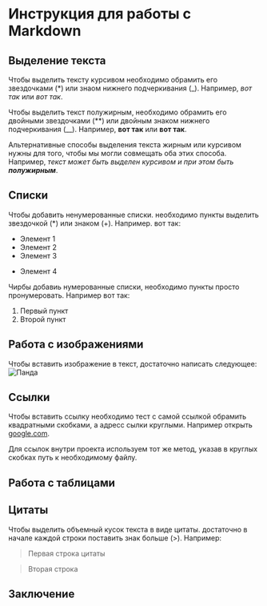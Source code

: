# Инструкция для работы с Markdown
## Выделение текста
Чтобы выделить тексту курсивом необходимо обрамить его звездочками (*) или знаом нижнего подчеркивания (_). Например, *вот так* или _вот так_.

Чтобы выделить текст полужирным, необходимо обрамить его двойными звездочками (**) или двойным знаком нижнего подчеркивания (__). Например, **вот так** или __вот так__.

Альтернативные способы выделения текста жирным или курсивом нужны для того, чтобы мы могли совмещать оба этих способа. Например, _текст может быть выделен курсивом и при этом быть **полужирным**_.
## Списки
Чтобы добавить ненумерованные списки. необходимо пункты выделить звездочкой (*) или знаком (+). Например. вот так:
* Элемент 1
* Элемент 2
* Элемент 3
+ Элемент 4

Чирбы добавиь нумерованные списки, необходимо пункты просто пронумеровать. Например вот так:
1. Первый пункт
2. Второй пункт

## Работа с изображениями
Чтобы вставить изображение в текст, достаточно написать следующее:
![Панда](panda.jpg)
## Ссылки
Чтобы вставить ссылку необходимо тест с самой ссылкой обрамить квадратными скобками, а адресс сылки круглыми. Например открыть [google.com](http://google.com).

Для ссылок внутри проекта используем тот же метод, указав в круглых скобках путь к необходимому файлу.
## Работа с таблицами
## Цитаты
Чтобы выделить объемный кусок текста в виде цитаты. достаточно в начале каждой строки поставить знак больше (>). Например:
> Первая строка цитаты

> Вторая строка
## Заключение